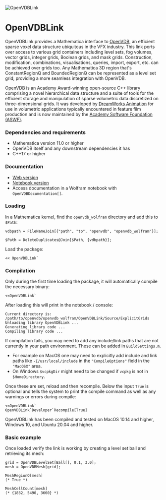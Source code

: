 ![OpenVDBLink](https://www.openvdb.org/images/openvdblink_logo.png)

# OpenVDBLink
OpenVDBLink provides a Mathematica interface to [OpenVDB](https://www.openvdb.org), an efficient sparse voxel data structure ubiquitous in the VFX industry. This link ports over access to various grid containers including level sets, fog volumes, vector grids, integer grids, Boolean grids, and mask grids. Construction, modification, combinations, visualisations, queries, import, export, etc. can be achieved over grids too. Any Mathematica 3D region that's ConstantRegionQ and BoundedRegionQ can be represented as a level set grid, providing a more seamless integration with OpenVDB.

OpenVDB is an Academy Award-winning open-source C++ library comprising a novel hierarchical data structure and a suite of tools for the efficient storage and manipulation of sparse volumetric data discretized on three-dimensional grids. It was developed by [DreamWorks Animation](http://www.dreamworksanimation.com/) for use in volumetric applications typically encountered in feature film production and is now maintained by the [Academy Software Foundation (ASWF)](https://www.aswf.io/).

### Dependencies and requirements

* Mathematica version 11.0 or higher
* OpenVDB itself and any downstream dependencies it has
* C++17 or higher

### Documentation

* [Web version](https://www.openvdb.org/documentation/wolfram)
* [Notebook version](https://www.openvdb.org/download/files/OpenVDBLink.nb.zip)
* Access documentation in a Wolfram notebook with `OpenVDBDocumentation[]`.

### Loading

In a Mathematica kernel, find the `openvdb_wolfram` directory and add this to `$Path`:

```
vdbpath = FileNameJoin[{"path", "to", "openvdb", "openvdb_wolfram"}];

$Path = DeleteDuplicates@Join[$Path, {vdbpath}];
```

Load the package:

```
<< OpenVDBLink`
```

### Compilation

Only during the first time loading the package, it will automatically compile the necessary binary:

```
<<OpenVDBLink`
```

After loading this will print in the notebook / console:

```
Current directory is: /path/to/openvdb/openvdb_wolfram/OpenVDBLink/Source/ExplicitGrids
Unloading library OpenVDBLink ...
Generating library code ...
Compiling library code ...
```

If compilation fails, you may need to add any include/link paths that are not currently in your path environment. These can be added in `BuildSettings.m`.

* For example on MacOS one may need to explicitly add include and link paths like `-I/usr/local/include` in the `"CompileOptions"` field in the `"MacOSX"` area.
* On Windows `$vcpkgDir` might need to be changed if `vcpkg` is not in `$HomeDirectory`.

Once these are set, reload and then recompile. Below the input `True` is optional and tells the system to print the compile command as well as any warnings or errors during compile:

```
<<OpenVDBLink`
OpenVDBLink`Developer`Recompile[True]
```

OpenVDBLink has been compiled and tested on MacOS 10.14 and higher, Windows 10, and Ubuntu 20.04 and higher.

###  Basic example

Once loaded verify the link is working by creating a level set ball and retrieving its mesh:

```
grid = OpenVDBLevelSet[Ball[], 0.1, 3.0];
mesh = OpenVDBMesh[grid];

MeshRegionQ[mesh]
(* True *)

MeshCellCount[mesh]
(* {1832, 5490, 3660} *)
```
